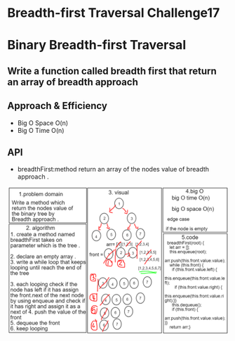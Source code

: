 # Breadth-first Traversal Challenge17

# Binary  Breadth-first Traversal
## Write a function called breadth first that return an array of breadth approach 


## Approach & Efficiency
- Big O Space O(n)
- Big O Time O(n)

## API
- breadthFirst:method return an array of the nodes value of breadth approach .

![codechallenge17](codechallenge17.png)